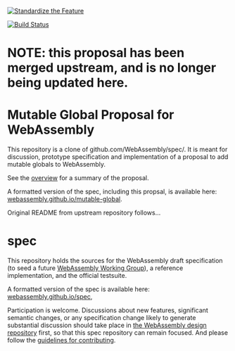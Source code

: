 [![Standardize the Feature](https://img.shields.io/badge/phase-standardize-yellow.svg)](https://github.com/WebAssembly/meetings/blob/master/process/phases.md#4-standardize-the-feature-working-group)

[![Build Status](https://travis-ci.org/WebAssembly/mutable-global.svg?branch=master)](https://travis-ci.org/WebAssembly/mutable-global)

# NOTE: this proposal has been merged upstream, and is no longer being updated here.

# Mutable Global Proposal for WebAssembly

This repository is a clone of github.com/WebAssembly/spec/. It is meant for
discussion, prototype specification and implementation of a proposal to add
mutable globals to WebAssembly.

See the [overview](proposals/mutable-global/Overview.md) for a summary of the
proposal.

A formatted version of the spec, including this propsal, is available here: [webassembly.github.io/mutable-global](https://webassembly.github.io/mutable-global).

Original README from upstream repository follows...

# spec

This repository holds the sources for the WebAssembly draft specification
(to seed a future
[WebAssembly Working Group](https://lists.w3.org/Archives/Public/public-new-work/2017Jun/0005.html)),
a reference implementation, and the official testsuite.

A formatted version of the spec is available here:
[webassembly.github.io/spec](https://webassembly.github.io/spec/),

Participation is welcome. Discussions about new features, significant semantic
changes, or any specification change likely to generate substantial discussion
should take place in
[the WebAssembly design repository](https://github.com/WebAssembly/design)
first, so that this spec repository can remain focused. And please follow the
[guidelines for contributing](Contributing.md).
